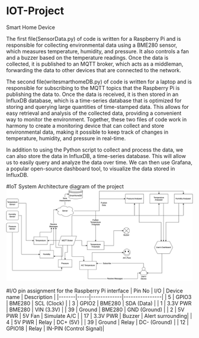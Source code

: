 # IOT-Project
 Smart Home Device
 
 The first file(SensorData.py) of code is written for a Raspberry Pi and is responsible for collecting environmental data using a BME280 sensor, which measures temperature, humidity, and pressure. It also controls a fan and a buzzer based on the temperature readings. Once the data is collected, it is published to an MQTT broker, which acts as a middleman, forwarding the data to other devices that are connected to the network.

The second file(writesmarthomeDB.py) of code is written for a laptop and is responsible for subscribing to the MQTT topics that the Raspberry Pi is publishing the data to. Once the data is received, it is then stored in an InfluxDB database, which is a time-series database that is optimized for storing and querying large quantities of time-stamped data. This allows for easy retrieval and analysis of the collected data, providing a convenient way to monitor the environment. Together, these two files of code work in harmony to create a monitoring device that can collect and store environmental data, making it possible to keep track of changes in temperature, humidity, and pressure in real-time.

In addition to using the Python script to collect and process the data, we can also store the data in InfluxDB, a time-series database. This will allow us to easily query and analyze the data over time. We can then use Grafana, a popular open-source dashboard tool, to visualize the data stored in InfluxDB.


#IoT System Architecture diagram of the project
![alt text](https://github.com/LucidDreamsAlways/IOT-Project/blob/main/ProjectDesign.jpeg?raw=true)

#I/O pin assignment for the Raspberry Pi interface 
| Pin No | I/O | Device name | Description    |
|-------|-----|-------------|----------------|
| 5     | GPIO3 | BME280    | SCL (Clock)    |
| 3     | GPIO2 | BME280    | SDA (Data)     |
| 1     | 3.3V PWR | BME280 | VIN (3.3V)    |
| 39    | Ground   | BME280 | GND (Ground)   |
| 2     | 5V PWR   | 5V Fan  | Simulate A/C   |
| 17    | 3.3V PWR | Buzzer  | Alert surrounding|
| 4     | 5V PWR   | Relay   | DC+ (5V)       |
| 39    | Ground   | Relay   | DC- (Ground)   |
| 12    | GPIO18   | Relay   | IN-PIN (Control Signal)|
